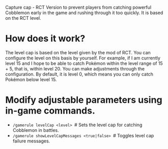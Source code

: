 Capture cap - RCT Version to prevent players from catching powerful Cobblemon early in the game and rushing through it too quickly. It is based on the RCT level.

# How does it work?

The level cap is based on the level given by the mod of RCT. You can configure the level on this basis by yourself. For example, if I am currently level 15 and I hope to be able to catch Pokémon within the level range of 15 + 5, that is, within level 20. You can make adjustments through the configuration. By default, it is level 0, which means you can only catch Pokémon below level 15.

# Modify adjustable parameters using in-game commands.

- `/gamerule levelCap <level> `# Sets the level cap for catching Cobblemon in battles.
- `/gamerule showLevelCapMessages <true|false> `# Toggles level cap failure messages.